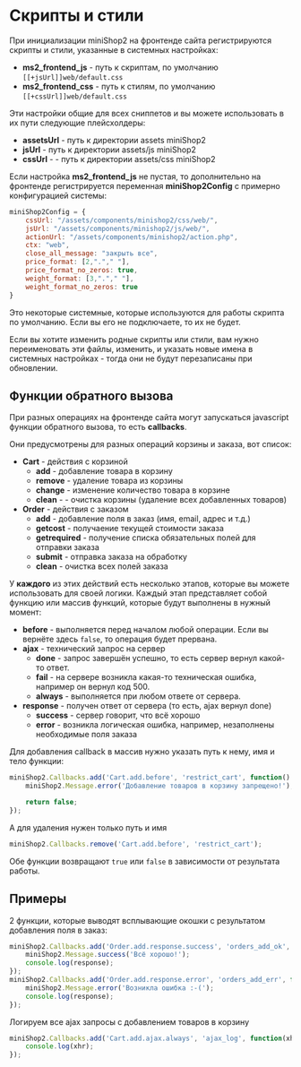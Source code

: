 # Скрипты и стили

При инициализации miniShop2 на фронтенде сайта регистрируются скрипты и стили, указанные в системных настройках:

* **ms2_frontend_js** - путь к скриптам, по умолчанию `[[+jsUrl]]web/default.css`
* **ms2_frontend_css** - путь к стилям, по умолчанию `[[+cssUrl]]web/default.css`

Эти настройки общие для всех сниппетов и вы можете использовать в их пути следующие плейсхолдеры:

* **assetsUrl** - путь к директории assets miniShop2
* **jsUrl** - путь к директории assets/js miniShop2
* **cssUrl** - - путь к директории assets/css miniShop2

Если настройка **ms2_frontend_js** не пустая, то дополнительно на фронтенде регистрируется переменная **miniShop2Config** с примерно конфигурацией системы:

``` javascript
miniShop2Config = {
    cssUrl: "/assets/components/minishop2/css/web/",
    jsUrl: "/assets/components/minishop2/js/web/",
    actionUrl: "/assets/components/minishop2/action.php",
    ctx: "web",
    close_all_message: "закрыть все",
    price_format: [2,"."," "],
    price_format_no_zeros: true,
    weight_format: [3,"."," "],
    weight_format_no_zeros: true
}
```

Это некоторые системные, которые используются для работы скрипта по умолчанию. Если вы его не подключаете, то их не будет.

Если вы хотите изменить родные скрипты или стили, вам нужно переименовать эти файлы, изменить, и указать новые имена в системных настройках - тогда они не будут перезаписаны при обновлении.

## Функции обратного вызова

При разных операциях на фронтенде сайта могут запускаться javascript функции обратного вызова, то есть **callbacks**.

Они предусмотрены для разных операций корзины и заказа, вот список:

* **Cart** - действия с корзиной
    * **add** - добавление товара в корзину
    * **remove** - удаление товара из корзины
    * **change** - изменение количество товара в корзине
    * **clean** - - очистка корзины (удаление всех добавленных товаров)
* **Order** - действия с заказом
    * **add** - добавление поля в заказ (имя, email, адрес и т.д.)
    * **getcost** - получаение текущей стоимости заказа
    * **getrequired** - получение списка обязательных полей для отправки заказа
    * **submit** - отправка заказа на обработку
    * **clean** - очистка всех полей заказа

У **каждого** из этих действий есть несколько этапов, которые вы можете использовать для своей логики.
Каждый этап представляет собой функцию или массив функций, которые будут выполнены в нужный момент:

* **before** - выполняется перед началом любой операции. Если вы вернёте здесь `false`, то операция будет прервана.
* **ajax** - технический запрос на сервер
    * **done** - запрос завершён успешно, то есть сервер вернул какой-то ответ.
    * **fail** - на сервере возникла какая-то техническая ошибка, например он вернул код 500.
    * **always** - выполняется при любом ответе от сервера.
* **response** - получен ответ от сервера (то есть, ajax вернул done)
    * **success** - сервер говорит, что всё хорошо
    * **error** - возникла логическая ошибка, например, незаполнены необходимые поля заказа

Для добавления callback в массив нужно указать путь к нему, имя и тело функции:

``` javascript
miniShop2.Callbacks.add('Cart.add.before', 'restrict_cart', function() {
    miniShop2.Message.error('Добавление товаров в корзину запрещено!');

    return false;
});
```

А для удаления нужен только путь и имя

``` javascript
miniShop2.Callbacks.remove('Cart.add.before', 'restrict_cart');
```

Обе функции возвращают `true` или `false` в зависимости от результата работы.

## Примеры

2 функции, которые выводят всплывающие окошки с результатом добавления поля в заказ:

``` javascript
miniShop2.Callbacks.add('Order.add.response.success', 'orders_add_ok', function(response) {
    miniShop2.Message.success('Всё хорошо!');
    console.log(response);
});
miniShop2.Callbacks.add('Order.add.response.error', 'orders_add_err', function(response) {
    miniShop2.Message.error('Возникла ошибка :-(');
    console.log(response);
});
```

Логируем все ajax запросы с добавлением товаров в корзину

``` javascript
miniShop2.Callbacks.add('Cart.add.ajax.always', 'ajax_log', function(xhr) {
    console.log(xhr);
});
```
